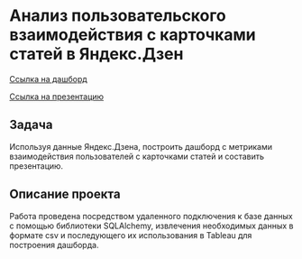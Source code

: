 # Анализ пользовательского взаимодействия с карточками статей в Яндекс.Дзен

[Ссылка на дашборд]()

[Ссылка на презентацию]()

## Задача
Используя данные Яндекс.Дзена, построить дашборд с метриками взаимодействия пользователей с карточками статей и составить презентацию.

## Описание проекта
Работа проведена посредством удаленного подключения к базе данных с помощью библиотеки SQLAlchemy, извлечения необходимых данных в формате csv и последующего их использования в Tableau для построения дашборда.
